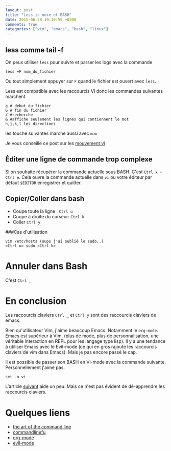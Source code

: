 ```yaml
---
layout: post
title: "Less is more et BASH"
date: 2015-06-28 19:19:59 +0200
comments: true
categories: ["vim", "emacs", "bash", "linux"] 
---
```


## less comme tail -f
On peux utiliser `less` pour suivre et parser les logs avec la commande

```
less +F nom_du_fichier
```

Ou tout simplement appuyer sur `F` quand le fichier est ouvert avec `less`.

Less est compatible avec les raccourcis VI donc les commandes suivantes marchent 

```
g # debut du fichier
G # fin du fichier
/ #recherche
& #affiche seulement les lignes qui contiennent le mot 
h,j,k,l les directions
```
les touche suivantes marche aussi avec `man`

<!--more-->

Je vous conseille ce post sur les [mouvement vi](blog/2015/03/08/comprendre-les-raccourcis-claviers-de-vi-slash-vim/)

## Éditer une ligne de commande trop complexe

Si on souhaite récupérer la commande actuelle sous BASH. C'est `Ctrl x + Ctrl e`. Cela ouvre la commande actuelle dans `vi` ou votre éditeur par défaut `$EDITOR` enregistrer et quitter. 

## Copier/Coller dans bash

 * Coupe toute la ligne : `Ctrl u`
 * Coupe à droite du curseur: `Ctrl k`
 * Coller `Ctrl y`

###Cas d'utilisation
```
vim /etc/hosts (oups j'ai oublié le sudo..)
<Ctrl u> sudo <Ctrl k>
```
# Annuler dans Bash

C'est `Ctrl _` 

# En conclusion
Les raccourcis claviers `Ctrl _` et `Ctrl y` sont des raccourcis claviers de emacs. 

Bien qu'utilisateur Vim, j'aime beaucoup Emacs. Notamment le `org-mode`. Emacs est supérieur à Vim. (plus de mode, plus de personnalisation, une véritable interaction en REPL pour les langage type lisp). Il y a une tendance à utiliser Emacs avec le Evil-mode (ce qui en gros rajoute les raccourcis claviers de vim dans Emacs). Mais je pas encore passé le cap.

Il est possible de passer son BASH en Vi-mode avec la commande suivante. Personnellement j'aime pas.

```
set -o vi
```

L'article [suivant](http://www.catonmat.net/blog/bash-vi-editing-mode-cheat-sheet/) aide un peu. Mais ce n'est pas évident de dé-apprendre les raccourcis claviers.

# Quelques liens

 * [the art of the command line](https://github.com/jlevy/the-art-of-command-line)
 * [commandlinefu](http://www.commandlinefu.com)
 * [org-mode](http://orgmode.org/index.html)
 * [evil-mode](http://www.emacswiki.org/emacs/Evil)
